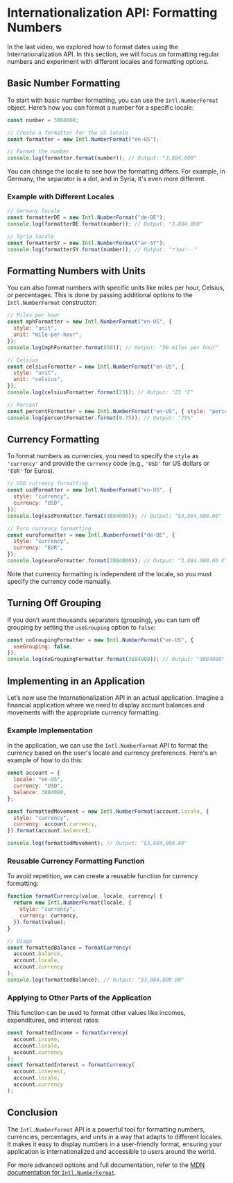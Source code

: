 # Internationalization API: Formatting Numbers

In the last video, we explored how to format dates using the Internationalization API. In this section, we will focus on formatting regular numbers and experiment with different locales and formatting options.

## Basic Number Formatting

To start with basic number formatting, you can use the `Intl.NumberFormat` object. Here’s how you can format a number for a specific locale:

```javascript
const number = 3884000;

// Create a formatter for the US locale
const formatter = new Intl.NumberFormat("en-US");

// Format the number
console.log(formatter.format(number)); // Output: "3,884,000"
```

You can change the locale to see how the formatting differs. For example, in Germany, the separator is a dot, and in Syria, it's even more different.

### Example with Different Locales

```javascript
// Germany locale
const formatterDE = new Intl.NumberFormat("de-DE");
console.log(formatterDE.format(number)); // Output: "3.884.000"

// Syria locale
const formatterSY = new Intl.NumberFormat("ar-SY");
console.log(formatterSY.format(number)); // Output: "٣٬٨٨٤٬٠٠٠"
```

## Formatting Numbers with Units

You can also format numbers with specific units like miles per hour, Celsius, or percentages. This is done by passing additional options to the `Intl.NumberFormat` constructor:

```javascript
// Miles per hour
const mphFormatter = new Intl.NumberFormat("en-US", {
  style: "unit",
  unit: "mile-per-hour",
});
console.log(mphFormatter.format(50)); // Output: "50 miles per hour"

// Celsius
const celsiusFormatter = new Intl.NumberFormat("en-US", {
  style: "unit",
  unit: "celsius",
});
console.log(celsiusFormatter.format(23)); // Output: "23 °C"

// Percent
const percentFormatter = new Intl.NumberFormat("en-US", { style: "percent" });
console.log(percentFormatter.format(0.75)); // Output: "75%"
```

## Currency Formatting

To format numbers as currencies, you need to specify the `style` as `'currency'` and provide the `currency` code (e.g., `'USD'` for US dollars or `'EUR'` for Euros).

```javascript
// USD currency formatting
const usdFormatter = new Intl.NumberFormat("en-US", {
  style: "currency",
  currency: "USD",
});
console.log(usdFormatter.format(3884000)); // Output: "$3,884,000.00"

// Euro currency formatting
const euroFormatter = new Intl.NumberFormat("de-DE", {
  style: "currency",
  currency: "EUR",
});
console.log(euroFormatter.format(3884000)); // Output: "3.884.000,00 €"
```

Note that currency formatting is independent of the locale, so you must specify the currency code manually.

## Turning Off Grouping

If you don’t want thousands separators (grouping), you can turn off grouping by setting the `useGrouping` option to `false`:

```javascript
const noGroupingFormatter = new Intl.NumberFormat("en-US", {
  useGrouping: false,
});
console.log(noGroupingFormatter.format(3884000)); // Output: "3884000"
```

## Implementing in an Application

Let’s now use the Internationalization API in an actual application. Imagine a financial application where we need to display account balances and movements with the appropriate currency formatting.

### Example Implementation

In the application, we can use the `Intl.NumberFormat` API to format the currency based on the user's locale and currency preferences. Here's an example of how to do this:

```javascript
const account = {
  locale: "en-US",
  currency: "USD",
  balance: 3884000,
};

const formattedMovement = new Intl.NumberFormat(account.locale, {
  style: "currency",
  currency: account.currency,
}).format(account.balance);

console.log(formattedMovement); // Output: "$3,884,000.00"
```

### Reusable Currency Formatting Function

To avoid repetition, we can create a reusable function for currency formatting:

```javascript
function formatCurrency(value, locale, currency) {
  return new Intl.NumberFormat(locale, {
    style: "currency",
    currency: currency,
  }).format(value);
}

// Usage
const formattedBalance = formatCurrency(
  account.balance,
  account.locale,
  account.currency
);
console.log(formattedBalance); // Output: "$3,884,000.00"
```

### Applying to Other Parts of the Application

This function can be used to format other values like incomes, expenditures, and interest rates:

```javascript
const formattedIncome = formatCurrency(
  account.income,
  account.locale,
  account.currency
);
const formattedInterest = formatCurrency(
  account.interest,
  account.locale,
  account.currency
);
```

## Conclusion

The `Intl.NumberFormat` API is a powerful tool for formatting numbers, currencies, percentages, and units in a way that adapts to different locales. It makes it easy to display numbers in a user-friendly format, ensuring your application is internationalized and accessible to users around the world.

For more advanced options and full documentation, refer to the [MDN documentation for `Intl.NumberFormat`](https://developer.mozilla.org/en-US/docs/Web/JavaScript/Reference/Global_Objects/Intl/NumberFormat).
